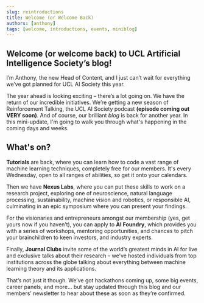 ```yaml
---
slug: reintroductions
title: Welcome (or Welcome Back)
authors: [anthony]
tags: [welcome, introductions, events, miniblog]
---
```


## Welcome (or welcome back) to UCL Artificial Intelligence Society’s blog!

I’m Anthony, the new Head of Content, and I just can’t wait for everything we’ve got planned for UCL AI Society this year. 

The year ahead is looking exciting – there’s a lot going on. We have the return of our incredible initiatives. We’re getting a new season of Reinforcement Talking, the UCL AI Society podcast **(episode coming out VERY soon)**. And of course, our brilliant *blog* is back for another year. In this mini-update, I'm going to walk you through what's happening in the coming days and weeks. 

## What's on?

**Tutorials** are back, where you can learn how to code a vast range of machine learning techniques, completely free for our members. It's every Wednesday, open to all ranges of abilities, so get it onto your calendars.

Then we have **Nexus Labs**, where you can put these skills to work on a research project, exploring one of neuroscience, natural language processing, sustainability, machine vision and robotics, or responsible AI, culminating in an epic symposium where you can present your findings.

For the visionaries and entrepreneurs amongst our membership (yes, get yours now if you haven’t), you can apply to **AI Foundry**, which provides you with a series of workshops, mentoring opportunities, and chances to pitch your brainchildren to keen investors, and industry experts. 

Finally, **Journal Clubs** invite some of the world’s greatest minds in AI for live and exclusive talks about their research – we’ve hosted individuals from top institutions across the globe talking about everything between machine learning theory and its applications.

That’s not just it though. We’ve got hackathons coming up, some big events, career panels, and more… but stay updated through this blog and our members’ newsletter to hear about these as soon as they’re confirmed.